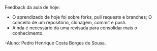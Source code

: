 Feedback da aula de hoje:
- O aprendizado de hoje foi sobre forks, pull requests e branches; O conceito de um repositório, clonagem, commit e push.
- Ainda é necessário da uma revisada para consolidar mais o conhecimento.


-Aluno: Pedro Henrique Costa Borges de Sousa.
